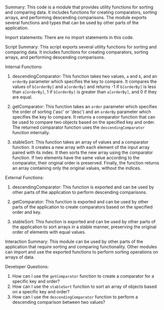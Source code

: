Summary:
This code is a module that provides utility functions for sorting and comparing data. It includes functions for creating comparators, sorting arrays, and performing descending comparisons. The module exports several functions and types that can be used by other parts of the application.

Import statements:
There are no import statements in this code.

Script Summary:
This script exports several utility functions for sorting and comparing data. It includes functions for creating comparators, sorting arrays, and performing descending comparisons.

Internal Functions:
1. descendingComparator: This function takes two values, `a` and `b`, and an `orderBy` parameter which specifies the key to compare. It compares the values of `b[orderBy]` and `a[orderBy]` and returns -1 if `b[orderBy]` is less than `a[orderBy]`, 1 if `b[orderBy]` is greater than `a[orderBy]`, and 0 if they are equal.

2. getComparator: This function takes an `order` parameter which specifies the order of sorting ('asc' or 'desc') and an `orderBy` parameter which specifies the key to compare. It returns a comparator function that can be used to compare two objects based on the specified key and order. The returned comparator function uses the `descendingComparator` function internally.

3. stableSort: This function takes an array of values and a comparator function. It creates a new array with each element of the input array paired with its index. It then sorts the new array using the comparator function. If two elements have the same value according to the comparator, their original order is preserved. Finally, the function returns an array containing only the original values, without the indices.

External Functions:
1. descendingComparator: This function is exported and can be used by other parts of the application to perform descending comparisons.

2. getComparator: This function is exported and can be used by other parts of the application to create comparators based on the specified order and key.

3. stableSort: This function is exported and can be used by other parts of the application to sort arrays in a stable manner, preserving the original order of elements with equal values.

Interaction Summary:
This module can be used by other parts of the application that require sorting and comparing functionality. Other modules can import and use the exported functions to perform sorting operations on arrays of data.

Developer Questions:
1. How can I use the `getComparator` function to create a comparator for a specific key and order?
2. How can I use the `stableSort` function to sort an array of objects based on a specific key and order?
3. How can I use the `descendingComparator` function to perform a descending comparison between two values?
